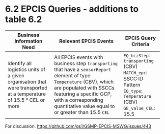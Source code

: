 # 6.2 EPCIS Queries - additions to table 6.2

| Business Information Need | Relevant EPCIS Events | EPCIS Query Criteria |
| ------------------------- | --------------------- | -------------------- |
| Identify all logistics units of a given organisation that were transported at a temperature of 15.5 ° CEL or more | All EPCIS events with business step `transporting` that have a `sensorReport` element of type `Temperature` (CBV), which are populated with SSCCs featuring a specific GCP, with a corresponding quantitative value equal to or greater than 15.5 `CEL` | `EQ_bizStep`: `transporting` (CBV) <br> `MATCH_epc`: SSCC ID Pattern <br> `EQ_type`: `Temperature` (CBV) <br> `GE_value_CEL`: 15.5  |

For discussion:
https://github.com/gs1/GSMP-EPCIS-MSWG/issues/443
